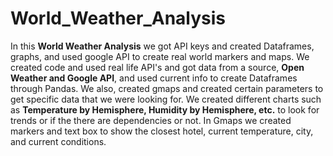 # World_Weather_Analysis

In this **World Weather Analysis** we got API keys and created Dataframes, graphs, and used google API to create real world markers and maps. We created code and used real life API's and got data from a source, **Open Weather and Google API**, and used current info to create Dataframes through Pandas. We also, created gmaps and created certain parameters to get specific data that we were looking for. We created different charts such as **Temperature by Hemisphere, Humidity by Hemisphere, etc.** to look for trends or if the there are dependencies or not. In Gmaps we created markers and text box to show the closest hotel, current temperature, city, and current conditions.

